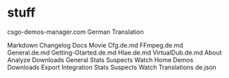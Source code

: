# stuff
 csgo-demos-manager.com  German Translation

Markdown
  Changelog
  Docs 
    Movie
      Cfg.de.md
      FFmpeg.de.md
      General.de.md
      Getting-Gtarted.de.md
      Hlae.de.md
      VirtualDub.de.md
    About
    Analyze
    Downloads
    General
    Stats
    Suspects
    Watch
  Home
    Demos
    Downloads
    Export
    Integration
    Stats
    Suspects
    Watch
Translations
  de.json

